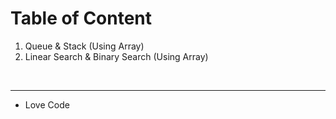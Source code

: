# Table of Content
<ol>
  <li>Queue & Stack (Using Array)</li>
  <li>Linear Search & Binary Search (Using Array)</li>
</ol>

<br/><hr/>
- Love Code
